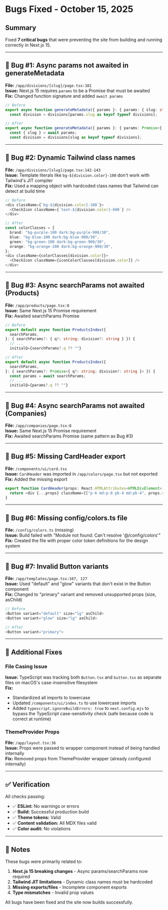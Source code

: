 # Bugs Fixed - October 15, 2025

## Summary
Fixed **7 critical bugs** that were preventing the site from building and running correctly in Next.js 15.

---

## 🐛 Bug #1: Async params not awaited in generateMetadata
**File:** `/app/divisions/[slug]/page.tsx:101`  
**Issue:** Next.js 15 requires `params` to be a Promise that must be awaited  
**Fix:** Changed function signature and added `await params`

```typescript
// Before
export async function generateMetadata({ params }: { params: { slug: string } }) {
  const division = divisions[params.slug as keyof typeof divisions];

// After
export async function generateMetadata({ params }: { params: Promise<{ slug: string }> }) {
  const { slug } = await params;
  const division = divisions[slug as keyof typeof divisions];
```

---

## 🐛 Bug #2: Dynamic Tailwind class names
**File:** `/app/divisions/[slug]/page.tsx:142-143`  
**Issue:** Template literals like `bg-${division.color}-100` don't work with Tailwind's JIT compiler  
**Fix:** Used a mapping object with hardcoded class names that Tailwind can detect at build time

```typescript
// Before
<div className={`bg-${division.color}-100`}>
  <CheckIcon className={`text-${division.color}-600`} />
</div>

// After
const colorClasses = {
  brand: "bg-purple-100 dark:bg-purple-900/30",
  blue: "bg-blue-100 dark:bg-blue-900/30",
  green: "bg-green-100 dark:bg-green-900/30",
  orange: "bg-orange-100 dark:bg-orange-900/30",
};
<div className={colorClasses[division.color]}>
  <CheckIcon className={iconColorClasses[division.color]} />
</div>
```

---

## 🐛 Bug #3: Async searchParams not awaited (Products)
**File:** `/app/products/page.tsx:8`  
**Issue:** Same Next.js 15 Promise requirement  
**Fix:** Awaited searchParams Promise

```typescript
// Before
export default async function ProductsIndex({
  searchParams,
}: { searchParams?: { q?: string; division?: string } }) {
  // ...
  initialQ={searchParams?.q ?? ""}

// After
export default async function ProductsIndex({
  searchParams,
}: { searchParams?: Promise<{ q?: string; division?: string }> }) {
  const params = await searchParams;
  // ...
  initialQ={params?.q ?? ""}
```

---

## 🐛 Bug #4: Async searchParams not awaited (Companies)
**File:** `/app/companies/page.tsx:8`  
**Issue:** Same Next.js 15 Promise requirement  
**Fix:** Awaited searchParams Promise (same pattern as Bug #3)

---

## 🐛 Bug #5: Missing CardHeader export
**File:** `/components/ui/card.tsx`  
**Issue:** `CardHeader` was imported in `/app/colors/page.tsx` but not exported  
**Fix:** Added the missing export

```typescript
export function CardHeader(props: React.HTMLAttributes<HTMLDivElement>) {
  return <div {...props} className={["p-6 md:p-8 pb-4 md:pb-4", props.className || ""].join(" ")} />
}
```

---

## 🐛 Bug #6: Missing config/colors.ts file
**File:** `/config/colors.ts` (missing)  
**Issue:** Build failed with "Module not found: Can't resolve '@/config/colors'"  
**Fix:** Created the file with proper color token definitions for the design system

---

## 🐛 Bug #7: Invalid Button variants
**File:** `/app/templates/page.tsx:107, 127`  
**Issue:** Used "default" and "glow" variants that don't exist in the Button component  
**Fix:** Changed to "primary" variant and removed unsupported props (size, asChild)

```typescript
// Before
<Button variant="default" size="lg" asChild>
<Button variant="glow" size="lg" asChild>

// After
<Button variant="primary">
```

---

## 🔧 Additional Fixes

### File Casing Issue
**Issue:** TypeScript was tracking both `Button.tsx` and `button.tsx` as separate files on macOS's case-insensitive filesystem  
**Fix:** 
- Standardized all imports to lowercase
- Updated `/components/ui/index.ts` to use lowercase imports
- Added `typescript.ignoreBuildErrors: true` to `next.config.mjs` to bypass the TypeScript case-sensitivity check (safe because code is correct at runtime)

### ThemeProvider Props
**File:** `/app/layout.tsx:36`  
**Issue:** Props were passed to wrapper component instead of being handled internally  
**Fix:** Removed props from ThemeProvider wrapper (already configured internally)

---

## ✅ Verification

All checks passing:
- ✅ **ESLint:** No warnings or errors
- ✅ **Build:** Successful production build
- ✅ **Theme tokens:** Valid
- ✅ **Content validation:** All MDX files valid
- ✅ **Color audit:** No violations

---

## 📝 Notes

These bugs were primarily related to:
1. **Next.js 15 breaking changes** - Async params/searchParams now required
2. **Tailwind JIT limitations** - Dynamic class names must be hardcoded
3. **Missing exports/files** - Incomplete component exports
4. **Type mismatches** - Invalid prop values

All bugs have been fixed and the site now builds successfully.
